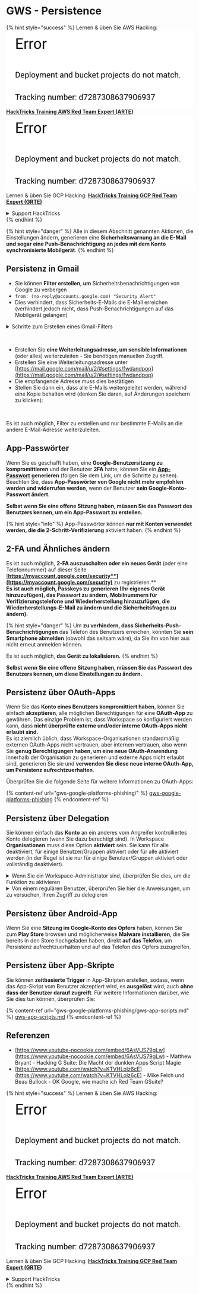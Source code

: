 # GWS - Persistence

{% hint style="success" %}
Lernen & üben Sie AWS Hacking:<img src="../../.gitbook/assets/image (1) (1).png" alt="" data-size="line">[**HackTricks Training AWS Red Team Expert (ARTE)**](https://training.hacktricks.xyz/courses/arte)<img src="../../.gitbook/assets/image (1) (1).png" alt="" data-size="line">\
Lernen & üben Sie GCP Hacking: <img src="../../.gitbook/assets/image (2).png" alt="" data-size="line">[**HackTricks Training GCP Red Team Expert (GRTE)**<img src="../../.gitbook/assets/image (2).png" alt="" data-size="line">](https://training.hacktricks.xyz/courses/grte)

<details>

<summary>Support HackTricks</summary>

* Überprüfen Sie die [**Abonnementpläne**](https://github.com/sponsors/carlospolop)!
* **Treten Sie der** 💬 [**Discord-Gruppe**](https://discord.gg/hRep4RUj7f) oder der [**Telegram-Gruppe**](https://t.me/peass) bei oder **folgen** Sie uns auf **Twitter** 🐦 [**@hacktricks\_live**](https://twitter.com/hacktricks\_live)**.**
* **Teilen Sie Hacking-Tricks, indem Sie PRs an die** [**HackTricks**](https://github.com/carlospolop/hacktricks) und [**HackTricks Cloud**](https://github.com/carlospolop/hacktricks-cloud) GitHub-Repos senden.

</details>
{% endhint %}

{% hint style="danger" %}
Alle in diesem Abschnitt genannten Aktionen, die Einstellungen ändern, generieren eine **Sicherheitswarnung an die E-Mail und sogar eine Push-Benachrichtigung an jedes mit dem Konto synchronisierte Mobilgerät**.
{% endhint %}

## **Persistenz in Gmail**

* Sie können **Filter erstellen, um** Sicherheitsbenachrichtigungen von Google zu verbergen
* `from: (no-reply@accounts.google.com) "Security Alert"`
* Dies verhindert, dass Sicherheits-E-Mails die E-Mail erreichen (verhindert jedoch nicht, dass Push-Benachrichtigungen auf das Mobilgerät gelangen)

<details>

<summary>Schritte zum Erstellen eines Gmail-Filters</summary>

(Anweisungen [**hier**](https://support.google.com/mail/answer/6579))

1. Öffnen Sie [Gmail](https://mail.google.com/).
2. Klicken Sie im Suchfeld oben auf Suchoptionen anzeigen ![photos tune](https://lh3.googleusercontent.com/cD6YR\_YvqXqNKxrWn2NAWkV6tjJtg8vfvqijKT1\_9zVCrl2sAx9jROKhLqiHo2ZDYTE=w36).
3. Geben Sie Ihre Suchkriterien ein. Wenn Sie überprüfen möchten, ob Ihre Suche korrekt funktioniert hat, sehen Sie sich an, welche E-Mails angezeigt werden, indem Sie auf **Suchen** klicken.
4. Klicken Sie am unteren Rand des Suchfensters auf **Filter erstellen**.
5. Wählen Sie aus, was der Filter tun soll.
6. Klicken Sie auf **Filter erstellen**.

Überprüfen Sie Ihren aktuellen Filter (um sie zu löschen) unter [https://mail.google.com/mail/u/0/#settings/filters](https://mail.google.com/mail/u/0/#settings/filters)

</details>

<figure><img src="../../.gitbook/assets/image (331).png" alt=""><figcaption></figcaption></figure>

* Erstellen Sie **eine Weiterleitungsadresse, um sensible Informationen** (oder alles) weiterzuleiten - Sie benötigen manuellen Zugriff.
* Erstellen Sie eine Weiterleitungsadresse unter [https://mail.google.com/mail/u/2/#settings/fwdandpop](https://mail.google.com/mail/u/2/#settings/fwdandpop)
* Die empfangende Adresse muss dies bestätigen
* Stellen Sie dann ein, dass alle E-Mails weitergeleitet werden, während eine Kopie behalten wird (denken Sie daran, auf Änderungen speichern zu klicken):

<figure><img src="../../.gitbook/assets/image (332).png" alt=""><figcaption></figcaption></figure>

Es ist auch möglich, Filter zu erstellen und nur bestimmte E-Mails an die andere E-Mail-Adresse weiterzuleiten.

## App-Passwörter

Wenn Sie es geschafft haben, eine **Google-Benutzersitzung zu kompromittieren** und der Benutzer **2FA** hatte, können Sie ein [**App-Passwort**](https://support.google.com/accounts/answer/185833?hl=en) **generieren** (folgen Sie dem Link, um die Schritte zu sehen). Beachten Sie, dass **App-Passwörter von Google nicht mehr empfohlen werden und widerrufen werden**, wenn der Benutzer **sein Google-Konto-Passwort ändert.**

**Selbst wenn Sie eine offene Sitzung haben, müssen Sie das Passwort des Benutzers kennen, um ein App-Passwort zu erstellen.**

{% hint style="info" %}
App-Passwörter können **nur mit Konten verwendet werden, die die 2-Schritt-Verifizierung** aktiviert haben.
{% endhint %}

## 2-FA und Ähnliches ändern

Es ist auch möglich, **2-FA auszuschalten oder ein neues Gerät** (oder eine Telefonnummer) auf dieser Seite [**https://myaccount.google.com/security**](https://myaccount.google.com/security)** zu registrieren.**\
**Es ist auch möglich, Passkeys zu generieren (Ihr eigenes Gerät hinzuzufügen), das Passwort zu ändern, Mobilnummern für Verifizierungstelefone und Wiederherstellung hinzuzufügen, die Wiederherstellungs-E-Mail zu ändern und die Sicherheitsfragen zu ändern).**

{% hint style="danger" %}
Um **zu verhindern, dass Sicherheits-Push-Benachrichtigungen** das Telefon des Benutzers erreichen, könnten Sie **sein Smartphone abmelden** (obwohl das seltsam wäre), da Sie ihn von hier aus nicht erneut anmelden können.

Es ist auch möglich, **das Gerät zu lokalisieren.**
{% endhint %}

**Selbst wenn Sie eine offene Sitzung haben, müssen Sie das Passwort des Benutzers kennen, um diese Einstellungen zu ändern.**

## Persistenz über OAuth-Apps

Wenn Sie das **Konto eines Benutzers kompromittiert haben**, können Sie einfach **akzeptieren**, alle möglichen Berechtigungen für eine **OAuth-App** zu gewähren. Das einzige Problem ist, dass Workspace so konfiguriert werden kann, dass **nicht überprüfte externe und/oder interne OAuth-Apps nicht erlaubt sind.**\
Es ist ziemlich üblich, dass Workspace-Organisationen standardmäßig externen OAuth-Apps nicht vertrauen, aber internen vertrauen, also wenn Sie **genug Berechtigungen haben, um eine neue OAuth-Anwendung** innerhalb der Organisation zu generieren und externe Apps nicht erlaubt sind, generieren Sie sie und **verwenden Sie diese neue interne OAuth-App, um Persistenz aufrechtzuerhalten**.

Überprüfen Sie die folgende Seite für weitere Informationen zu OAuth-Apps:

{% content-ref url="gws-google-platforms-phishing/" %}
[gws-google-platforms-phishing](gws-google-platforms-phishing/)
{% endcontent-ref %}

## Persistenz über Delegation

Sie können einfach das **Konto** an ein anderes vom Angreifer kontrolliertes Konto delegieren (wenn Sie dazu berechtigt sind). In Workspace **Organisationen** muss diese Option **aktiviert** sein. Sie kann für alle deaktiviert, für einige Benutzer/Gruppen aktiviert oder für alle aktiviert werden (in der Regel ist sie nur für einige Benutzer/Gruppen aktiviert oder vollständig deaktiviert).

<details>

<summary>Wenn Sie ein Workspace-Administrator sind, überprüfen Sie dies, um die Funktion zu aktivieren</summary>

(Informationen [aus den Dokumenten kopiert](https://support.google.com/a/answer/7223765))

Als Administrator Ihrer Organisation (zum Beispiel Ihrer Arbeit oder Schule) steuern Sie, ob Benutzer den Zugriff auf ihr Gmail-Konto delegieren können. Sie können allen die Option geben, ihr Konto zu delegieren. Oder nur bestimmten Personen in bestimmten Abteilungen erlauben, eine Delegation einzurichten. Zum Beispiel können Sie:

* Einen Verwaltungsassistenten als Delegierten für Ihr Gmail-Konto hinzufügen, damit er E-Mails in Ihrem Namen lesen und senden kann.
* Eine Gruppe, wie Ihre Verkaufsabteilung, in Gruppen als Delegierten hinzufügen, um allen Zugriff auf ein Gmail-Konto zu gewähren.

Benutzer können den Zugriff nur auf einen anderen Benutzer in derselben Organisation delegieren, unabhängig von ihrer Domain oder ihrer organisatorischen Einheit.

#### Delegationsgrenzen & Einschränkungen

* **Benutzern erlauben, den Zugriff auf ihr Postfach an eine Google-Gruppe zu gewähren**: Um diese Option zu verwenden, muss sie für die OU des delegierten Kontos und für die OU jedes Gruppenmitglieds aktiviert sein. Gruppenmitglieder, die zu einer OU gehören, für die diese Option nicht aktiviert ist, können nicht auf das delegierte Konto zugreifen.
* Bei typischer Nutzung können 40 delegierte Benutzer gleichzeitig auf ein Gmail-Konto zugreifen. Überdurchschnittliche Nutzung durch einen oder mehrere Delegierte kann diese Zahl verringern.
* Automatisierte Prozesse, die häufig auf Gmail zugreifen, können ebenfalls die Anzahl der Delegierten verringern, die gleichzeitig auf ein Konto zugreifen können. Diese Prozesse umfassen APIs oder Browsererweiterungen, die häufig auf Gmail zugreifen.
* Ein einzelnes Gmail-Konto unterstützt bis zu 1.000 eindeutige Delegierte. Eine Gruppe in Gruppen zählt als ein Delegierter für das Limit.
* Die Delegation erhöht nicht die Limits für ein Gmail-Konto. Gmail-Konten mit delegierten Benutzern haben die standardmäßigen Gmail-Kontolimits und -richtlinien. Für Details besuchen Sie [Gmail-Limits und -Richtlinien](https://support.google.com/a/topic/28609).

#### Schritt 1: Aktivieren Sie die Gmail-Delegation für Ihre Benutzer

**Bevor Sie beginnen:** Um die Einstellung für bestimmte Benutzer anzuwenden, setzen Sie deren Konten in eine [organisatorische Einheit](https://support.google.com/a/topic/1227584).

1.  [Melden Sie sich an](https://admin.google.com/) bei Ihrer [Google Admin-Konsole](https://support.google.com/a/answer/182076).

Melden Sie sich mit einem _Administrator-Konto_ an, nicht mit Ihrem aktuellen Konto CarlosPolop@gmail.com
2. Gehen Sie in der Admin-Konsole zu Menü ![](https://storage.googleapis.com/support-kms-prod/JxKYG9DqcsormHflJJ8Z8bHuyVI5YheC0lAp)![und dann](https://storage.googleapis.com/support-kms-prod/Th2Tx0uwPMOhsMPn7nRXMUo3vs6J0pto2DTn)![](https://storage.googleapis.com/support-kms-prod/ocGtUSENh4QebLpvZcmLcNRZyaTBcolMRSyl) **Apps**![und dann](https://storage.googleapis.com/support-kms-prod/Th2Tx0uwPMOhsMPn7nRXMUo3vs6J0pto2DTn)**Google Workspace**![und dann](https://storage.googleapis.com/support-kms-prod/Th2Tx0uwPMOhsMPn7nRXMUo3vs6J0pto2DTn)**Gmail**![und dann](https://storage.googleapis.com/support-kms-prod/Th2Tx0uwPMOhsMPn7nRXMUo3vs6J0pto2DTn)**Benutzereinstellungen**.
3. Um die Einstellung für alle anzuwenden, lassen Sie die oberste organisatorische Einheit ausgewählt. Andernfalls wählen Sie eine untergeordnete [organisatorische Einheit](https://support.google.com/a/topic/1227584).
4. Klicken Sie auf **Mail-Delegation**.
5. Aktivieren Sie das Kontrollkästchen **Benutzern erlauben, anderen Benutzern im Domain Zugriff auf ihr Postfach zu gewähren**.
6. (Optional) Um Benutzern zu erlauben, anzugeben, welche Absenderinformationen in delegierten Nachrichten enthalten sind, die von ihrem Konto gesendet werden, aktivieren Sie das Kontrollkästchen **Benutzern erlauben, diese Einstellung anzupassen**.
7. Wählen Sie eine Option für die standardmäßigen Absenderinformationen, die in von Delegierten gesendeten Nachrichten enthalten sind:
* **Zeigen Sie den Kontoinhaber und den Delegierten an, der die E-Mail gesendet hat**—Nachrichten enthalten die E-Mail-Adressen des Gmail-Kontoinhabers und des Delegierten.
* **Zeigen Sie nur den Kontoinhaber an**—Nachrichten enthalten nur die E-Mail-Adresse des Gmail-Kontoinhabers. Die E-Mail-Adresse des Delegierten ist nicht enthalten.
8. (Optional) Um Benutzern zu erlauben, eine Gruppe in Gruppen als Delegierten hinzuzufügen, aktivieren Sie das Kontrollkästchen **Benutzern erlauben, den Zugriff auf ihr Postfach an eine Google-Gruppe zu gewähren**.
9. Klicken Sie auf **Speichern**. Wenn Sie eine untergeordnete organisatorische Einheit konfiguriert haben, können Sie möglicherweise die Einstellungen einer übergeordneten organisatorischen Einheit **übernehmen** oder **überschreiben**.
10. (Optional) Um die Gmail-Delegation für andere organisatorische Einheiten zu aktivieren, wiederholen Sie die Schritte 3–9.

Änderungen können bis zu 24 Stunden dauern, erfolgen jedoch normalerweise schneller. [Erfahren Sie mehr](https://support.google.com/a/answer/7514107)

#### Schritt 2: Lassen Sie Benutzer Delegierte für ihre Konten einrichten

Nachdem Sie die Delegation aktiviert haben, gehen Ihre Benutzer zu ihren Gmail-Einstellungen, um Delegierte zuzuweisen. Delegierte können dann im Namen des Benutzers Nachrichten lesen, senden und empfangen.

Für Details leiten Sie die Benutzer zu [Delegieren und zusammenarbeiten bei E-Mails](https://support.google.com/a/users/answer/138350).

</details>

<details>

<summary>Von einem regulären Benutzer, überprüfen Sie hier die Anweisungen, um zu versuchen, Ihren Zugriff zu delegieren</summary>

(Info kopiert [**aus den Dokumenten**](https://support.google.com/mail/answer/138350))

Sie können bis zu 10 Delegierte hinzufügen.

Wenn Sie Gmail über Ihre Arbeit, Schule oder andere Organisation verwenden:

* Sie können bis zu 1000 Delegierte innerhalb Ihrer Organisation hinzufügen.
* Bei typischer Nutzung können 40 Delegierte gleichzeitig auf ein Gmail-Konto zugreifen.
* Wenn Sie automatisierte Prozesse verwenden, wie APIs oder Browsererweiterungen, können einige Delegierte gleichzeitig auf ein Gmail-Konto zugreifen.

1. Öffnen Sie auf Ihrem Computer [Gmail](https://mail.google.com/). Sie können Delegierte nicht über die Gmail-App hinzufügen.
2. Klicken Sie oben rechts auf Einstellungen ![Einstellungen](https://lh3.googleusercontent.com/p3J-ZSPOLtuBBR\_ofWTFDfdgAYQgi8mR5c76ie8XQ2wjegk7-yyU5zdRVHKybQgUlQ=w36-h36) ![und dann](https://lh3.googleusercontent.com/3\_l97rr0GvhSP2XV5OoCkV2ZDTIisAOczrSdzNCBxhIKWrjXjHucxNwocghoUa39gw=w36-h36) **Alle Einstellungen anzeigen**.
3. Klicken Sie auf die Registerkarte **Konten und Import** oder **Konten**.
4. Klicken Sie im Abschnitt "Zugriff auf Ihr Konto gewähren" auf **Ein weiteres Konto hinzufügen**. Wenn Sie Gmail über Ihre Arbeit oder Schule verwenden, kann Ihre Organisation die E-Mail-Delegation einschränken. Wenn Sie diese Einstellung nicht sehen, wenden Sie sich an Ihren Administrator.
* Wenn Sie "Zugriff auf Ihr Konto gewähren" nicht sehen, ist es eingeschränkt.
5. Geben Sie die E-Mail-Adresse der Person ein, die Sie hinzufügen möchten. Wenn Sie Gmail über Ihre Arbeit, Schule oder andere Organisation verwenden und Ihr Administrator dies zulässt, können Sie die E-Mail-Adresse einer Gruppe eingeben. Diese Gruppe muss dieselbe Domain wie Ihre Organisation haben. Externe Mitglieder der Gruppe wird der Delegationszugriff verweigert.\
\
**Wichtig:** Wenn das Konto, das Sie delegieren, ein neues Konto ist oder das Passwort zurückgesetzt wurde, muss der Administrator die Anforderung deaktivieren, das Passwort beim ersten Anmelden zu ändern.

* [Erfahren Sie, wie ein Administrator einen Benutzer erstellen kann](https://support.google.com/a/answer/33310).
* [Erfahren Sie, wie ein Administrator Passwörter zurücksetzen kann](https://support.google.com/a/answer/33319).

6. Klicken Sie auf **Nächster Schritt** ![und dann](https://lh3.googleusercontent.com/QbWcYKta5vh\_4-OgUeFmK-JOB0YgLLoGh69P478nE6mKdfpWQniiBabjF7FVoCVXI0g=h36) **E-Mail senden, um Zugriff zu gewähren**.

Die Person, die Sie hinzugefügt haben, erhält eine E-Mail, in der sie aufgefordert wird, zu bestätigen. Die Einladung läuft nach einer Woche ab.

Wenn Sie eine Gruppe hinzugefügt haben, werden alle Gruppenmitglieder ohne Bestätigung zu Delegierten.

Hinweis: Es kann bis zu 24 Stunden dauern, bis die Delegation wirksam wird.

</details>

## Persistenz über Android-App

Wenn Sie eine **Sitzung im Google-Konto des Opfers** haben, können Sie zum **Play Store** browsen und möglicherweise **Malware installieren**, die Sie bereits in den Store hochgeladen haben, direkt **auf das Telefon**, um Persistenz aufrechtzuerhalten und auf das Telefon des Opfers zuzugreifen.

## **Persistenz über** App-Skripte

Sie können **zeitbasierte Trigger** in App-Skripten erstellen, sodass, wenn das App-Skript vom Benutzer akzeptiert wird, es **ausgelöst** wird, auch **ohne dass der Benutzer darauf zugreift**. Für weitere Informationen darüber, wie Sie dies tun können, überprüfen Sie:

{% content-ref url="gws-google-platforms-phishing/gws-app-scripts.md" %}
[gws-app-scripts.md](gws-google-platforms-phishing/gws-app-scripts.md)
{% endcontent-ref %}

## Referenzen

* [https://www.youtube-nocookie.com/embed/6AsVUS79gLw](https://www.youtube-nocookie.com/embed/6AsVUS79gLw) - Matthew Bryant - Hacking G Suite: Die Macht der dunklen Apps Script Magie
* [https://www.youtube.com/watch?v=KTVHLolz6cE](https://www.youtube.com/watch?v=KTVHLolz6cE) - Mike Felch und Beau Bullock - OK Google, wie mache ich Red Team GSuite?

{% hint style="success" %}
Lernen & üben Sie AWS Hacking:<img src="../../.gitbook/assets/image (1) (1).png" alt="" data-size="line">[**HackTricks Training AWS Red Team Expert (ARTE)**](https://training.hacktricks.xyz/courses/arte)<img src="../../.gitbook/assets/image (1) (1).png" alt="" data-size="line">\
Lernen & üben Sie GCP Hacking: <img src="../../.gitbook/assets/image (2).png" alt="" data-size="line">[**HackTricks Training GCP Red Team Expert (GRTE)**<img src="../../.gitbook/assets/image (2).png" alt="" data-size="line">](https://training.hacktricks.xyz/courses/grte)

<details>

<summary>Support HackTricks</summary>

* Überprüfen Sie die [**Abonnementpläne**](https://github.com/sponsors/carlospolop)!
* **Treten Sie der** 💬 [**Discord-Gruppe**](https://discord.gg/hRep4RUj7f) oder der [**Telegram-Gruppe**](https://t.me/peass) bei oder **folgen** Sie uns auf **Twitter** 🐦 [**@hacktricks\_live**](https://twitter.com/hacktricks\_live)**.**
* **Teilen Sie Hacking-Tricks, indem Sie PRs an die** [**HackTricks**](https://github.com/carlospolop/hacktricks) und [**HackTricks Cloud**](https://github.com/carlospolop/hacktricks-cloud) GitHub-Repos senden.

</details>
{% endhint %}
